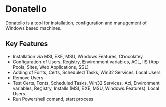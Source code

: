 # Donatello
Donatello is a tool for installation, configuration and management of Windows based machines. 

## Key Features ##
* Installation via MSI, EXE, MSU, Windows Features, Chocolatey  
* Configuration of Users, Registry, Environment variables, ACL, IIS (App Pools, Sites, Web Applications, SSL)
* Adding of Fonts, Certs, Scheduled Tasks, Win32 Services, Local Users
* Remove Users
* Test Certs, Fonts, Scheduled Tasks, Win32 Services, Acl, Environment variables, Registry, Installs (MSI, EXE, MSU, Windows Features), Local Users.
* Run Powershell comand, start process
